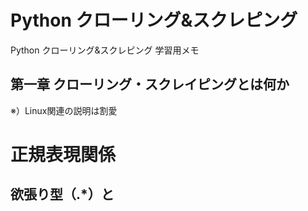 # Python クローリング&スクレピング
Python クローリング&スクレピング 学習用メモ  

## 第一章 クローリング・スクレイピングとは何か  
※）Linux関連の説明は割愛  


# 正規表現関係  
## 欲張り型（.\*）と

